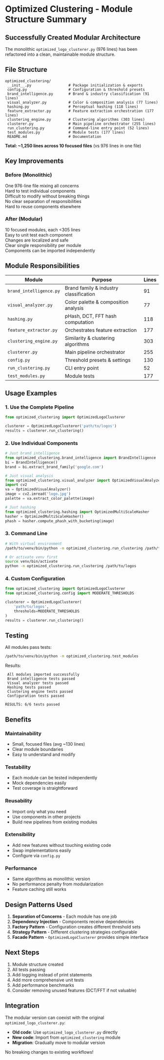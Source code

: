 # Optimized Clustering - Module Structure Summary

##  Successfully Created Modular Architecture

The monolithic `optimized_logo_clusterer.py` (976 lines) has been refactored into a clean, maintainable module structure.

## File Structure

```
optimized_clustering/
 __init__.py                 # Package initialization & exports
 config.py                   # Configuration & threshold presets
 brand_intelligence.py       # Brand & industry classification (91 lines)
 visual_analyzer.py          # Color & composition analysis (77 lines)
 hashing.py                  # Perceptual hashing (118 lines)
 feature_extractor.py        # Feature extraction orchestration (177 lines)
 clustering_engine.py        # Clustering algorithms (303 lines)
 clusterer.py                # Main pipeline orchestrator (255 lines)
 run_clustering.py           # Command-line entry point (52 lines)
 test_modules.py             # Module tests (177 lines)
 README.md                   # Documentation
```

**Total: ~1,250 lines across 10 focused files** (vs 976 lines in one file)

## Key Improvements

### Before (Monolithic)
 One 976-line file mixing all concerns  
 Hard to test individual components  
 Difficult to modify without breaking things  
 No clear separation of responsibilities  
 Hard to reuse components elsewhere  

### After (Modular)
 10 focused modules, each <305 lines  
 Easy to unit test each component  
 Changes are localized and safe  
 Clear single responsibility per module  
 Components can be imported independently  

## Module Responsibilities

| Module | Purpose | Lines |
|--------|---------|-------|
| `brand_intelligence.py` | Brand family & industry classification | 91 |
| `visual_analyzer.py` | Color palette & composition analysis | 77 |
| `hashing.py` | pHash, DCT, FFT hash computation | 118 |
| `feature_extractor.py` | Orchestrates feature extraction | 177 |
| `clustering_engine.py` | Similarity & clustering algorithms | 303 |
| `clusterer.py` | Main pipeline orchestrator | 255 |
| `config.py` | Threshold presets & settings | 130 |
| `run_clustering.py` | CLI entry point | 52 |
| `test_modules.py` | Module tests | 177 |

## Usage Examples

### 1. Use the Complete Pipeline

```python
from optimized_clustering import OptimizedLogoClusterer

clusterer = OptimizedLogoClusterer('path/to/logos')
results = clusterer.run_clustering()
```

### 2. Use Individual Components

```python
# Just brand intelligence
from optimized_clustering.brand_intelligence import BrandIntelligence
bi = BrandIntelligence()
brand = bi.extract_brand_family('google.com')

# Just visual analysis
from optimized_clustering.visual_analyzer import OptimizedVisualAnalyzer
import cv2
va = OptimizedVisualAnalyzer()
image = cv2.imread('logo.jpg')
palette = va.extract_color_palette(image)

# Just hashing
from optimized_clustering.hashing import OptimizedMultiScaleHasher
hasher = OptimizedMultiScaleHasher()
phash = hasher.compute_phash_with_bucketing(image)
```

### 3. Command Line

```bash
# With virtual environment
/path/to/venv/bin/python -m optimized_clustering.run_clustering /path/to/logos

# Or activate venv first
source venv/bin/activate
python -m optimized_clustering.run_clustering /path/to/logos
```

### 4. Custom Configuration

```python
from optimized_clustering import OptimizedLogoClusterer
from optimized_clustering.config import MODERATE_THRESHOLDS

clusterer = OptimizedLogoClusterer(
    'path/to/logos', 
    thresholds=MODERATE_THRESHOLDS
)
results = clusterer.run_clustering()
```

##  Testing

All modules pass tests:

```bash
/path/to/venv/bin/python -m optimized_clustering.test_modules
```

Results:
```
 All modules imported successfully
 Brand intelligence tests passed
 Visual analyzer tests passed
 Hashing tests passed
 Clustering engine tests passed
 Configuration tests passed

RESULTS: 6/6 tests passed
```

## Benefits

### Maintainability
- Small, focused files (avg ~130 lines)
- Clear module boundaries
- Easy to understand and modify

### Testability
- Each module can be tested independently
- Mock dependencies easily
- Test coverage is straightforward

### Reusability
- Import only what you need
- Use components in other projects
- Build new pipelines from existing modules

### Extensibility
- Add new features without touching existing code
- Swap implementations easily
- Configure via `config.py`

### Performance
- Same algorithms as monolithic version
- No performance penalty from modularization
- Feature caching still works

##  Design Patterns Used

1. **Separation of Concerns** - Each module has one job
2. **Dependency Injection** - Components receive dependencies
3. **Factory Pattern** - Configuration creates different threshold sets
4. **Strategy Pattern** - Different clustering strategies configurable
5. **Facade Pattern** - `OptimizedLogoClusterer` provides simple interface

##  Next Steps

1.  Module structure created
2.  All tests passing
3.  Add logging instead of print statements
4.  Add more comprehensive unit tests
5.  Add performance benchmarks
6.  Consider removing unused features (DCT/FFT if not valuable)

##  Integration

The modular version can coexist with the original `optimized_logo_clusterer.py`:

- **Old code**: Use `optimized_logo_clusterer.py` directly
- **New code**: Import from `optimized_clustering` module
- **Migration**: Gradually move to modular version

No breaking changes to existing workflows!

